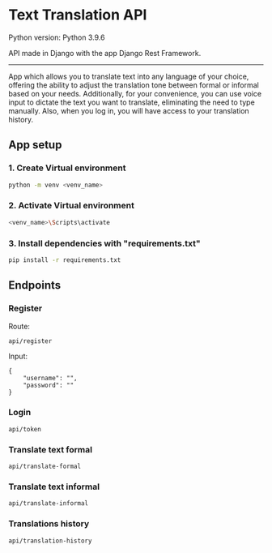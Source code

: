 # Text Translation API

Python version: Python 3.9.6

API made in Django with the app Django Rest Framework.

---

App which allows you to translate text into any language of your choice, offering the ability to adjust the translation tone between formal or informal based on your needs. Additionally, for your convenience, you can use voice input to dictate the text you want to translate, eliminating the need to type manually. Also, when you log in, you will have access to your translation history.

## App setup

### 1. Create Virtual environment

```sh
python -m venv <venv_name>
```
### 2. Activate Virtual environment

```sh
<venv_name>\Scripts\activate
```

### 3. Install dependencies with "requirements.txt"

```sh
pip install -r requirements.txt
```

## Endpoints

### Register

Route:

```
api/register
```

Input:

```
{
    "username": "",
    "password": ""
}
```


### Login

```
api/token
```

### Translate text formal

```
api/translate-formal
```

### Translate text informal

```
api/translate-informal
```

### Translations history

```
api/translation-history
```